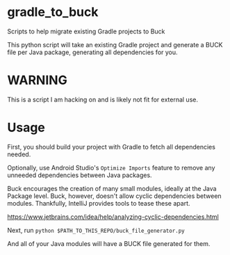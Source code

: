 # gradle_to_buck

Scripts to help migrate existing Gradle projects to Buck

This python script will take an existing Gradle project and generate a BUCK file per
Java package, generating all dependencies for you.

# WARNING

This is a script I am hacking on and is likely not fit for external use.

# Usage
First, you should build your project with Gradle to fetch all dependencies needed.

Optionally, use Android Studio's `Optimize Imports` feature to remove any unneeded
dependencies between Java packages.

Buck encourages the creation of many small modules, ideally at the Java Package level.
Buck, however, doesn't allow cyclic dependencies between modules.  Thankfully, 
IntelliJ provides tools to tease these apart.

https://www.jetbrains.com/idea/help/analyzing-cyclic-dependencies.html

Next, run 
`python $PATH_TO_THIS_REPO/buck_file_generator.py`

And all of your Java modules will have a BUCK file generated for them.
